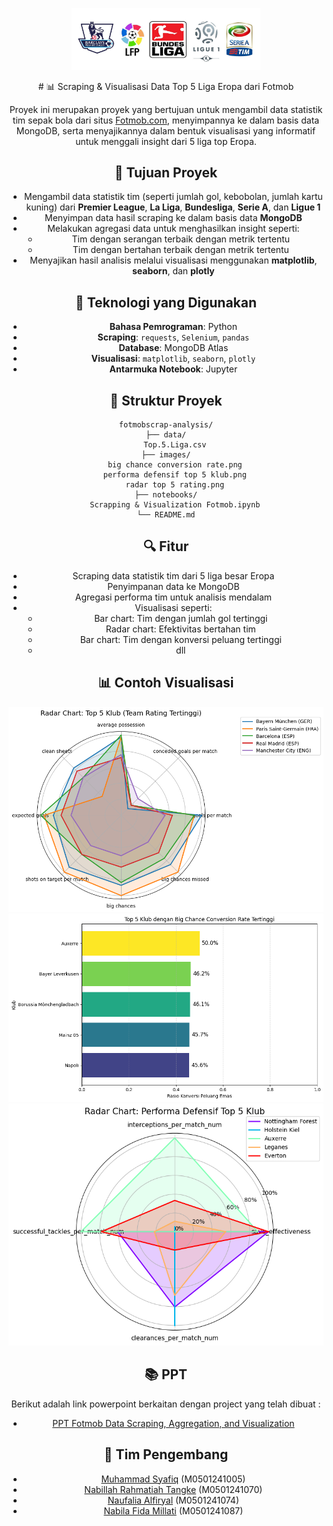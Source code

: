 <p align="center" width="80%">
    <img width="60%" src="images/top 5 league logo.jpg">
</p>

<div align="center">
# 📊 Scraping & Visualisasi Data Top 5 Liga Eropa dari Fotmob

Proyek ini merupakan proyek yang bertujuan untuk mengambil data statistik tim sepak bola dari situs [Fotmob.com](https://www.fotmob.com/), menyimpannya ke dalam basis data MongoDB, serta menyajikannya dalam bentuk visualisasi yang informatif untuk menggali insight dari 5 liga top Eropa.

## 🎯 Tujuan Proyek

- Mengambil data statistik tim (seperti jumlah gol, kebobolan, jumlah kartu kuning) dari **Premier League**, **La Liga**, **Bundesliga**, **Serie A**, dan **Ligue 1**
- Menyimpan data hasil scraping ke dalam basis data **MongoDB**
- Melakukan agregasi data untuk menghasilkan insight seperti:
  - Tim dengan serangan terbaik dengan metrik tertentu
  - Tim dengan bertahan terbaik dengan metrik tertentu
- Menyajikan hasil analisis melalui visualisasi menggunakan **matplotlib**, **seaborn**, dan **plotly**

## 🧰 Teknologi yang Digunakan

- **Bahasa Pemrograman**: Python
- **Scraping**: `requests`, `Selenium`, `pandas`
- **Database**: MongoDB Atlas
- **Visualisasi**: `matplotlib`, `seaborn`, `plotly`
- **Antarmuka Notebook**: Jupyter

## 📁 Struktur Proyek
```
fotmobscrap-analysis/
├── data/
    Top.5.Liga.csv
├── images/
    big chance conversion rate.png
    performa defensif top 5 klub.png
    radar top 5 rating.png
├── notebooks/
    Scrapping & Visualization Fotmob.ipynb
└── README.md
```

## 🔍 Fitur

- Scraping data statistik tim dari 5 liga besar Eropa
- Penyimpanan data ke MongoDB
- Agregasi performa tim untuk analisis mendalam
- Visualisasi seperti:
  - Bar chart: Tim dengan jumlah gol tertinggi
  - Radar chart: Efektivitas bertahan tim
  - Bar chart: Tim dengan konversi peluang tertinggi
  - dll
 
## 📊 Contoh Visualisasi
![Radar Chart: Top 5 Klub dengan Rating Tertinggi](images/radar%20top%205%20rating.png)
![Radar Chart: Top 5 Klub dengan Konversi Peluang Besar Tertinggi](images/big%20chance%20conversion%20rate.png)
![Radar Chart: Top 5 Klub dengan Performa Defensif Terbaik](images/performa%20defensif%20top%205%20klub.png)

## 📚 PPT
Berikut adalah link powerpoint berkaitan dengan project yang telah dibuat :
+ [PPT Fotmob Data Scraping, Aggregation, and Visualization](https://drive.google.com/file/d/1F-8oZ7S3CG4BsB8t8NB5V9Xx3SxCHkor/view?usp=sharing)
  
## 🤝 Tim Pengembang
+ [Muhammad Syafiq](https://github.com/muhammadsyafiq11/) (M0501241005)
+ [Nabillah Rahmatiah Tangke](https://github.com/nabillahtangke/) (M0501241070)
+ [Naufalia Alfiryal](https://github.com/Naufaliaa/) (M0501241074)
+ [Nabila Fida Millati](https://github.com/nabilafida/) (M0501241087)
